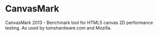 CanvasMark
==========

CanvasMark 2013 - Benchmark tool for HTML5 canvas 2D performance testing. As used by tomshardware.com and Mozilla.
